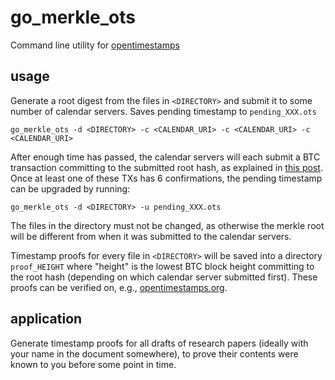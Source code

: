 # go_merkle_ots
Command line utility for [opentimestamps](https://opentimestamps.org)

## usage 
Generate a root digest from the files in `<DIRECTORY>` and submit it to some number of calendar servers. Saves pending timestamp to `pending_XXX.ots`
```
go_merkle_ots -d <DIRECTORY> -c <CALENDAR_URI> -c <CALENDAR_URI> -c <CALENDAR_URI>
```

After enough time has passed, the calendar servers will each submit a BTC transaction committing to the submitted root hash, as explained in [this post](https://petertodd.org/2016/opentimestamps-announcement). Once at least one of these TXs has 6 confirmations, the pending timestamp can be upgraded by running:
```
go_merkle_ots -d <DIRECTORY> -u pending_XXX.ots
```
The files in the directory must not be changed, as otherwise the merkle root will be different from when it was submitted to the calendar servers.

Timestamp proofs for every file in `<DIRECTORY>` will be saved into a directory `proof_HEIGHT` where "height" is the lowest BTC block height committing to the root hash (depending on which calendar server submitted first). These proofs can be verified on, e.g., [opentimestamps.org](https://opentimestamps.org).

## application
Generate timestamp proofs for all drafts of research papers (ideally with your name in the document somewhere), to prove their contents were known to you before some point in time.
